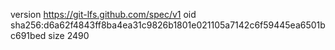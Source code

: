 version https://git-lfs.github.com/spec/v1
oid sha256:d6a62f4843ff8ba4ea31c9826b1801e021105a7142c6f59445ea6501bc691bed
size 2490
